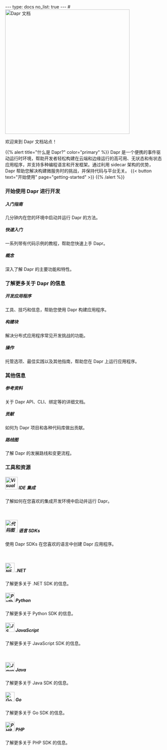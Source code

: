 <Meaning-Based Translation>
---
type: docs
no_list: true
---
# <img src="/images/home-title.png" alt="Dapr 文档" width=400>

欢迎来到 Dapr 文档站点！

{{% alert title="什么是 Dapr?" color="primary" %}}
Dapr 是一个便携的事件驱动运行时环境，帮助开发者轻松构建在云端和边缘运行的高可用、无状态和有状态应用程序，并支持多种编程语言和开发框架。通过利用 sidecar 架构的优势，Dapr 帮助您解决构建微服务时的挑战，并保持代码与平台无关。
{{< button text="开始使用" page="getting-started" >}}
{{% /alert %}}

### 开始使用 Dapr 进行开发

<div class="card-deck">
  <div class="card">
    <div class="card-body">
      <h5 class="card-title"><b>入门指南</b></h5>
      <p class="card-text">几分钟内在您的环境中启动并运行 Dapr 的方法。</p>
      <a href="{{< ref getting-started >}}" class="stretched-link"></a>
    </div>
  </div>
  <div class="card">
    <div class="card-body">
      <h5 class="card-title"><b>快速入门</b></h5>
      <p class="card-text">一系列带有代码示例的教程，帮助您快速上手 Dapr。</p>
      <a href="{{< ref quickstarts >}}" class="stretched-link"></a>
    </div>
  </div>
  <div class="card">
    <div class="card-body">
      <h5 class="card-title"><b>概念</b></h5>
      <p class="card-text">深入了解 Dapr 的主要功能和特性。</p>
      <a href="{{< ref concepts >}}" class="stretched-link"></a>
    </div>
  </div>
</div>

### 了解更多关于 Dapr 的信息

<div class="card-deck">
  <div class="card">
    <div class="card-body">
      <h5 class="card-title"><b>开发应用程序</b></h5>
      <p class="card-text">工具、技巧和信息，帮助您使用 Dapr 构建应用程序。</p>
      <a href="{{< ref developing-applications >}}" class="stretched-link"></a>
    </div>
  </div>
  <div class="card">
    <div class="card-body">
      <h5 class="card-title"><b>构建块</b></h5>
      <p class="card-text">解决分布式应用程序常见开发挑战的功能。</p>
      <a href="{{< ref building-blocks-concept >}}" class="stretched-link"></a>
    </div>
  </div>
  <div class="card">
    <div class="card-body">
      <h5 class="card-title"><b>操作</b></h5>
      <p class="card-text">托管选项、最佳实践以及其他指南，帮助您在 Dapr 上运行应用程序。</p>
      <a href="{{< ref operations >}}" class="stretched-link"></a>
    </div>
  </div>
</div>

### 其他信息

<div class="card-deck">
  <div class="card">
    <div class="card-body">
      <h5 class="card-title"><b>参考资料</b></h5>
      <p class="card-text">关于 Dapr API、CLI、绑定等的详细文档。</p>
      <a href="{{< ref reference >}}" class="stretched-link"></a>
    </div>
  </div>
  <div class="card">
    <div class="card-body">
      <h5 class="card-title"><b>贡献</b></h5>
      <p class="card-text">如何为 Dapr 项目和各种代码库做出贡献。</p>
      <a href="{{< ref contributing >}}" class="stretched-link"></a>
    </div>
  </div>
  <div class="card">
    <div class="card-body">
      <h5 class="card-title"><b>路线图</b></h5>
      <p class="card-text">了解 Dapr 的发展路线和变更流程。</p>
      <a href="{{< ref roadmap.md >}}" class="stretched-link"></a>
    </div>
  </div>
</div>

### 工具和资源

<div class="card-deck">
  <div class="card">
    <div class="card-body">
      <h5 class="card-title">
        <img src="/images/homepage/vscode.svg" alt="Visual studio code 图标" width=40>
        <b>IDE 集成</b>
      </h5>
      <p class="card-text">
        了解如何在您喜欢的集成开发环境中启动并运行 Dapr。
      </p>
      <a href="{{< ref ides >}}" class="stretched-link"></a>
    </div>
  </div>
</div>
<br>
<div class="card-deck">
<div class="card">
    <div class="card-body">
      <h5 class="card-title">
        <img src="/images/homepage/code.svg" alt="代码图标" width=40>
        <b>语言 SDKs</b>
      </h5>
      <p class="card-text">
        使用 Dapr SDKs 在您喜欢的语言中创建 Dapr 应用程序。
      </p>
      <a href="{{< ref sdks >}}" class="stretched-link"></a>
    </div>
  </div>
</div>
<br>
<div class="card-deck">
  <div class="card">
    <div class="card-body">
      <h5 class="card-title">
        <img src="/images/homepage/dotnet.png" alt=".NET 标志" width=30>
        <b>.NET</b>
      </h5>
      <p class="card-text">
        了解更多关于 .NET SDK 的信息。
      </p>
      <a href="{{< ref dotnet >}}" class="stretched-link"></a>
    </div>
  </div>
  <div class="card">
    <div class="card-body">
      <h5 class="card-title">
        <img src="/images/homepage/python.png" alt="Python 标志" width=30>
        <b>Python</b>
      </h5>
      <p class="card-text">
        了解更多关于 Python SDK 的信息。
      </p>
      <a href="{{< ref python >}}" class="stretched-link"></a>
    </div>
  </div>
  <div class="card">
    <div class="card-body">
      <h5 class="card-title">
        <img src="/images/homepage/javascript.png" alt="JS 标志" width=30>
        <b>JavaScript</b>
      </h5>
      <p class="card-text">
        了解更多关于 JavaScript SDK 的信息。
      </p>
      <a href="{{< ref js >}}" class="stretched-link"></a>
    </div>
  </div>
</div>
<br>
<div class="card-deck">
<div class="card">
    <div class="card-body">
      <h5 class="card-title">
        <img src="/images/homepage/javalang.png" alt="Java 标志" width=30>
        <b>Java</b>
      </h5>
      <p class="card-text">
        了解更多关于 Java SDK 的信息。
      </p>
      <a href="{{< ref java >}}" class="stretched-link"></a>
    </div>
  </div>
  <div class="card">
    <div class="card-body">
      <h5 class="card-title">
        <img src="/images/homepage/golang.svg" alt="Go 标志" width=30>
        <b>Go</b>
      </h5>
      <p class="card-text">
        了解更多关于 Go SDK 的信息。
      </p>
      <a href="{{< ref go >}}" class="stretched-link"></a>
    </div>
  </div>
  <div class="card">
    <div class="card-body">
      <h5 class="card-title">
        <img src="/images/homepage/php.png" alt="PHP 标志" width=30>
        <b>PHP</b>
      </h5>
      <p class="card-text">
        了解更多关于 PHP SDK 的信息。
      </p>
      <a href="{{< ref php >}}" class="stretched-link"></a>
    </div>
  </div>
</div>
